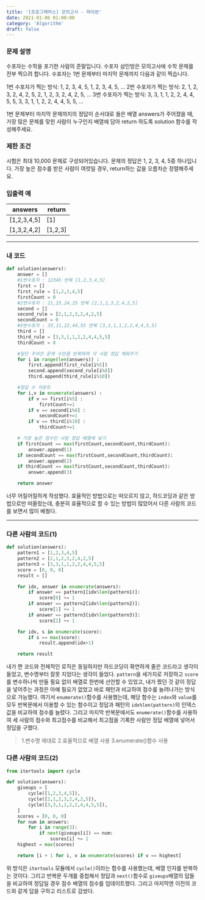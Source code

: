 ```yaml
---
title: '[프로그래머스] 모의고사 - 파이썬'
date: 2021-01-06 01:00:00
category: 'Algorithm'
draft: false
---
```


### 문제 설명

수포자는 수학을 포기한 사람의 준말입니다. 수포자 삼인방은 모의고사에 수학 문제를 전부 찍으려 합니다. 수포자는 1번 문제부터 마지막 문제까지 다음과 같이 찍습니다.

1번 수포자가 찍는 방식: 1, 2, 3, 4, 5, 1, 2, 3, 4, 5, ...
2번 수포자가 찍는 방식: 2, 1, 2, 3, 2, 4, 2, 5, 2, 1, 2, 3, 2, 4, 2, 5, ...
3번 수포자가 찍는 방식: 3, 3, 1, 1, 2, 2, 4, 4, 5, 5, 3, 3, 1, 1, 2, 2, 4, 4, 5, 5, ...

1번 문제부터 마지막 문제까지의 정답이 순서대로 들은 배열 answers가 주어졌을 때, 가장 많은 문제를 맞힌 사람이 누구인지 배열에 담아 return 하도록 solution 함수를 작성해주세요.

### 제한 조건

시험은 최대 10,000 문제로 구성되어있습니다.
문제의 정답은 1, 2, 3, 4, 5중 하나입니다.
가장 높은 점수를 받은 사람이 여럿일 경우, return하는 값을 오름차순 정렬해주세요.

### 입출력 예

| answers     | return  |
| ----------- | ------- |
| [1,2,3,4,5] | [1]     |
| [1,3,2,4,2] | [1,2,3] |

---

### 내 코드

```python
def solution(answers):
    answer = []
    #1번수포자 : 12345 반복 [1,2,3,4,5]
    first = []
    first_rule = [1,2,3,4,5]
    firstCount = 0
    #2번수포자 : 21,23,24,25 반복 [2,1,2,3,2,4,2,5]
    second = []
    second_rule = [2,1,2,3,2,4,2,5]
    secondCount = 0
    #3번수포자 : 33,11,22,44,55 반복 [3,3,1,1,2,2,4,4,5,5]
    third = []
    third_rule = [3,3,1,1,2,2,4,4,5,5]
    thirdCount = 0

    #일단 주어진 문제 수만큼 반복하며 각 사람 정답 채워주기
    for i in range(len(answers)) :
        first.append(first_rule[i%5])
        second.append(second_rule[i%8])
        third.append(third_rule[i%10])

    #정답 수 카운트
    for i,v in enumerate(answers) :
        if v == first[i%5] :
            firstCount+=1
        if v == second[i%8] :
            secondCount+=1
        if v == third[i%10] :
            thirdCount+=1

    # 가장 높은 점수인 사람 정답 배열에 넣기
    if firstCount == max(firstCount,secondCount,thirdCount):
        answer.append(1)
    if secondCount == max(firstCount,secondCount,thirdCount):
        answer.append(2)
    if thirdCount == max(firstCount,secondCount,thirdCount):
        answer.append(3)

    return answer
```

너무 어질어질하게 작성했다. 효율적인 방법으로는 떠오르지 않고, 하드코딩과 같은 방법으로만 떠올랐는데, 충분히 효율적으로 할 수 있는 방법이 많았어서 다른 사람의 코드를 보면서 많이 배웠다.

---

### 다른 사람의 코드(1)

```python
def solution(answers):
    pattern1 = [1,2,3,4,5]
    pattern2 = [2,1,2,3,2,4,2,5]
    pattern3 = [3,3,1,1,2,2,4,4,5,5]
    score = [0, 0, 0]
    result = []

    for idx, answer in enumerate(answers):
        if answer == pattern1[idx%len(pattern1)]:
            score[0] += 1
        if answer == pattern2[idx%len(pattern2)]:
            score[1] += 1
        if answer == pattern3[idx%len(pattern3)]:
            score[2] += 1

    for idx, s in enumerate(score):
        if s == max(score):
            result.append(idx+1)

    return result
```

내가 짠 코드와 전체적인 로직은 동일하지만 하드코딩이 확연하게 줄은 코드라고 생각이 들었고, 변수명부터 잘못 지었다는 생각이 들었다. `pattern`을 세가지로 저장하고 `score`를 변수하나씩 만들 필요 없이 배열로 한번에 선언할 수 있었고, 내가 짰던 것 같이 정답을 넣어주는 과정은 아예 필요가 없었고 바로 패턴과 비교하여 점수를 늘려나가는 방식으로 가능했다. 여기서 `enumerate()`함수를 사용했는데, 해당 함수는 `index`와 `value`를 모두 반복문에서 이용할 수 있는 함수이고 정답과 패턴의 `idx%len(pattern)`의 인덱스 값을 비교하여 점수를 늘렸다. 그리고 마지막 반복문에서도 `enumerate()`함수를 사용하여 세 사람의 점수와 최고점수를 비교해서 최고점을 기록한 사람만 정답 배열에 넣어서 정답을 구했다.

> 1.변수명 제대로 2.효율적으로 배열 사용 3.enumerate()함수 사용

### 다른 사람의 코드(2)

```python
from itertools import cycle

def solution(answers):
    giveups = [
        cycle([1,2,3,4,5]),
        cycle([2,1,2,3,2,4,2,5]),
        cycle([3,3,1,1,2,2,4,4,5,5]),
    ]
    scores = [0, 0, 0]
    for num in answers:
        for i in range(3):
            if next(giveups[i]) == num:
                scores[i] += 1
    highest = max(scores)

    return [i + 1 for i, v in enumerate(scores) if v == highest]
```

위 방식은 `itertools` 모듈에서 `cycle()`이라는 함수를 사용했는데, 배열 인자를 반복하는 것이다. 그리고 반복문 두개를 중첩해서 정답과 `next()`함수로 `giveups`배열의 답들을 비교하여 정답일 경우 점수 배열의 점수를 업데이트했다. 그리고 마지막엔 이전의 코드와 같게 답을 구하고 리스트로 감쌌다.

